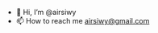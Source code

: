 - 👋 Hi, I’m @airsiwy
- 📫 How to reach me airsiwy@gmail.com

<!---
airsiwy/airsiwy is a ✨ special ✨ repository because its `README.md` (this file) appears on your GitHub profile.
You can click the Preview link to take a look at your changes.
--->
